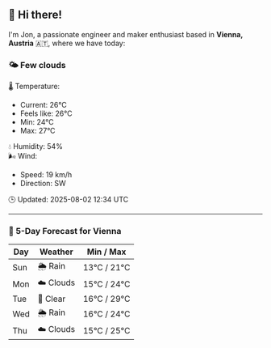 ## 👋 Hi there!

I'm Jon, a passionate engineer and maker enthusiast based in **Vienna, Austria** 🇦🇹, where we have today:

### 🌤️ Few clouds 

🌡️ Temperature: 
* Current: 26°C
* Feels like: 26°C
* Min: 24°C 
* Max: 27°C  

💧 Humidity: 54%  
🌬️ Wind: 
* Speed: 19 km/h 
* Direction: SW  

🕒 Updated: 2025-08-02 12:34 UTC

---

### 📅 5-Day Forecast for Vienna

| Day | Weather | Min / Max |
|-----|---------|------------|
| Sun | 🌦️ Rain | 13°C / 21°C |
| Mon | ☁️ Clouds | 15°C / 24°C |
| Tue | 🌙 Clear | 16°C / 29°C |
| Wed | 🌦️ Rain | 16°C / 24°C |
| Thu | ☁️ Clouds | 15°C / 25°C |
